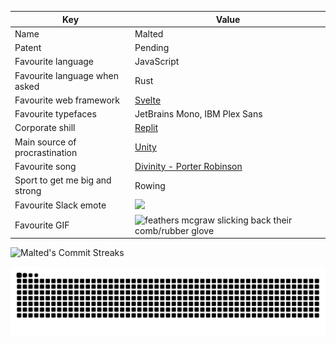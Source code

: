 | Key | Value |
|-|-|
| Name | Malted |
| Patent | Pending |
| Favourite language | JavaScript |
| Favourite language when asked | Rust |
| Favourite web framework | [Svelte](https://svelte.dev) |
| Favourite typefaces | JetBrains Mono, IBM Plex Sans |
| Corporate shill | [Replit](https://replit.com) |
| Main source of procrastination | [Unity](https://unity.com) |
| Favourite song | [Divinity - Porter Robinson](https://www.youtube.com/watch?v=si81bIoZRJQ) |
| Sport to get me big and strong | Rowing |
| Favourite Slack emote | <img src="https://emojis.slackmojis.com/emojis/images/1531849430/4246/blob-sunglasses.gif?1531849430" width="30"/> |
| Favourite GIF | <img alt="feathers mcgraw slicking back their comb/rubber glove" src="http://78.media.tumblr.com/c8adbbd83aaa904da5145418249e86ea/tumblr_mgc2jisigf1rl52wjo5_400.gif" width="100" /> |

![Malted's Commit Streaks](https://github-readme-streak-stats.herokuapp.com/?user=ma1ted&count_private=true&theme=dark&hide_border=true&background=0D1117&stroke=0000)

![Malted's Commit Snake](https://raw.githubusercontent.com/ma1ted/ma1ted/snake/github-contribution-grid-snake.svg)
